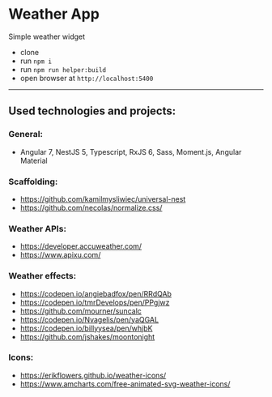 # Weather App
Simple weather widget
* clone
* run `npm i`
* run `npm run helper:build`
* open browser at `http://localhost:5400`

---

## Used technologies and projects:
### General:
* Angular 7, NestJS 5, Typescript, RxJS 6, Sass, Moment.js, Angular Material
### Scaffolding:
* https://github.com/kamilmysliwiec/universal-nest
* https://github.com/necolas/normalize.css/
### Weather APIs:
* https://developer.accuweather.com/
* https://www.apixu.com/
### Weather effects:
* https://codepen.io/angiebadfox/pen/RRdQAb
* https://codepen.io/tmrDevelops/pen/PPgjwz
* https://github.com/mourner/suncalc
* https://codepen.io/Nvagelis/pen/yaQGAL
* https://codepen.io/billyysea/pen/whjbK
* https://github.com/jshakes/moontonight
### Icons:
* https://erikflowers.github.io/weather-icons/
* https://www.amcharts.com/free-animated-svg-weather-icons/
